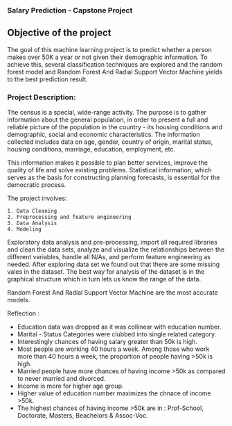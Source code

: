 ### Salary Prediction - Capstone Project

## Objective of the project
The goal of this machine learning project is to predict whether a person makes over 50K a year or not given their demographic information. To achieve this, several classification techniques are explored and the random forest model  and Random Forest And Radial Support Vector Machine yields to the best prediction result.

### Project Description:
The census is a special, wide-range activity. The purpose is to gather information about the general population, in order to present a full and reliable picture of the population in the country - its housing conditions and demographic, social and economic characteristics. The information collected includes data on age, gender, country of origin, marital status, housing conditions, marriage, education, employment, etc.

This information makes it possible to plan better services, improve the quality of life and solve existing problems. Statistical information, which serves as the basis for constructing planning forecasts, is essential for the democratic process.

The project involves: 

    1. Data Cleaning
    2. Preprocessing and feature engineering
    3. Data Analysis
    4. Modeling

Exploratory data analysis and pre-processing, import all required libraries and clean the data sets, analyze and visualize the relationships between the different variables, handle all N/As, and perform feature engineering as needed. After exploring data set we found out that there are some missing vales in the dataset. The best way for analysis of the dataset is in the graphical structure which in turn lets us know the range of the data. 

Random Forest And Radial Support Vector Machine are the most accurate models.

Reflection : 
* Education data was dropped as it was collinear with education number.
* Marital - Status Categories were clubbed into single related category.
* Interestingly chances of having salary greater than 50k is high.
* Most people are working 40 hours a week. Among those who work more than 40 hours a week, the proportion of people having >50k is high.
* Married people have more chances of having income >50k as compared to never married and divorced.
* Income is more for higher age group.
* Higher value of education number maximizes the chnace of income >50k.
* The highest chances of having income >50k are in : Prof-School, Doctorate, Masters, Beachelors & Assoc-Voc.


